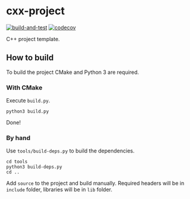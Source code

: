 # cxx-project

[![build-and-test](https://github.com/automainint/cxx-project/workflows/build-and-test/badge.svg)](https://github.com/automainint/cxx-project/actions?query=workflow%3Abuild-and-test)
[![codecov][codecov-badge]][codecov-link]


C++ project template.

##  How to build
To build the project CMake and Python 3 are required.

### With CMake
Execute `build.py`.

    python3 build.py

Done!

### By hand
Use `tools/build-deps.py` to build the dependencies.

    cd tools
    python3 build-deps.py
    cd ..

Add `source` to the project and build manually. Required headers will be in `include` folder, libraries will be in `lib` folder.

[codecov-badge]:   https://codecov.io/gh/yawo-hse/cxx-project/branch/main/graph/badge.svg
[codecov-link]:    https://codecov.io/gh/yawo-hse/test
